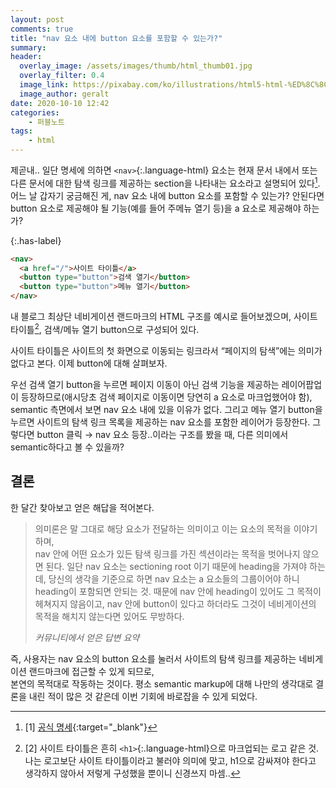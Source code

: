 ```yaml
---
layout: post
comments: true
title: "nav 요소 내에 button 요소를 포함할 수 있는가?"
summary:
header:
  overlay_image: /assets/images/thumb/html_thumb01.jpg
  overlay_filter: 0.4
  image_link: https://pixabay.com/ko/illustrations/html5-html-%ED%8C%8C%EC%9D%BC-%ED%98%95%EC%8B%9D-386614/
  image_author: geralt
date: 2020-10-10 12:42
categories:
    - 퍼블노트
tags:
    - html
---
```


제곧내.. 일단 명세에 의하면 ```<nav>```{:.language-html} 요소는 현재 문서 내에서 또는 다른 문서에 대한 탐색 링크를 제공하는 section을 나타내는 요소라고 설명되어 있다[^1]. 어느 날 갑자기 궁금해진 게, nav 요소 내에 button 요소를 포함할 수 있는가? 안된다면 button 요소로 제공해야 될 기능(예를 들어 주메뉴 열기 등)을 a 요소로 제공해야 하는가?

{:.has-label}
```html
<nav>
  <a href="/">사이트 타이틀</a>
  <button type="button">검색 열기</button>
  <button type="button">메뉴 열기</button>
</nav>
```

내 블로그 최상단 네비게이션 랜드마크의 HTML 구조를 예시로 들어보겠으며, 사이트 타이틀[^2], 검색/메뉴 열기 button으로 구성되어 있다.

사이트 타이틀은 사이트의 첫 화면으로 이동되는 링크라서 &ldquo;페이지의 탐색&rdquo;에는 의미가 없다고 본다. 이제 button에 대해 살펴보자.

우선 검색 열기 button을 누르면 페이지 이동이 아닌 검색 기능을 제공하는 레이어팝업이 등장하므로(애시당초 검색 페이지로 이동이면 당연히 a 요소로 마크업했어야 함), semantic 측면에서 보면 nav 요소 내에 있을 이유가 없다. 그리고 메뉴 열기 button을 누르면 사이트의 탐색 링크 목록을 제공하는 nav 요소를 포함한 레이어가 등장한다. 그렇다면 button 클릭 &rarr; nav 요소 등장..이라는 구조를 봤을 때, 다른 의미에서 semantic하다고 볼 수 있을까?

## 결론

한 달간 찾아보고 얻은 해답을 적어본다.

> 의미론은 말 그대로 해당 요소가 전달하는 의미이고 이는 요소의 목적을 이야기하며,  
> nav 안에 어떤 요소가 있든 탐색 링크를 가진 섹션이라는 목적을 벗어나지 않으면 된다. 일단 nav 요소는 sectioning root 이기 때문에 heading을 가져야 하는데, 당신의 생각을 기준으로 하면 nav 요소는 a 요소들의 그룹이어야 하니 heading이 포함되면 안되는 것.
> 때문에 nav 안에 heading이 있어도 그 목적이 헤쳐지지 않음이고, nav 안에 button이 있다고 하더라도 그것이 네비게이션의 목적을 해치지 않는다면 있어도 무방하다.
> 
> <cite>커뮤니티에서 얻은 답변 요약</cite>

즉, 사용자는 nav 요소의 button 요소를 눌러서 사이트의 탐색 링크를 제공하는 네비게이션 랜드마크에 접근할 수 있게 되므로,  
본연의 목적대로 작동하는 것이다. 평소 semantic markup에 대해 나만의 생각대로 결론을 내린 적이 많은 것 같은데 이번 기회에 바로잡을 수 있게 되었다.

[^1]: [1] [공식 명세](https://html.spec.whatwg.org/multipage/sections.html#the-nav-element){:target="_blank"}

[^2]: [2] 사이트 타이틀은 흔히 ```<h1>```{:.language-html}으로 마크업되는 로고 같은 것. 나는 로고보단 사이트 타이틀이라고 불러야 의미에 맞고, h1으로 감싸져야 한다고 생각하지 않아서 저렇게 구성했을 뿐이니 신경쓰지 마셈..